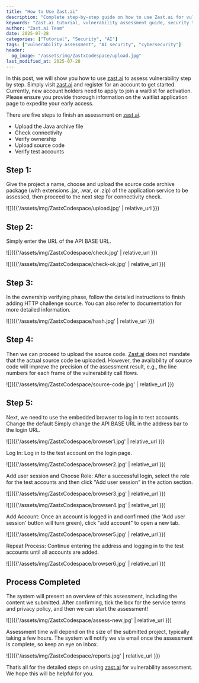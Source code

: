 ```yaml
---
title: "How to Use Zast.ai"
description: "Complete step-by-step guide on how to use Zast.ai for vulnerability assessment. Learn how to upload code, verify ownership, add test accounts, and get detailed security reports with zero false positives."
keywords: "Zast.ai tutorial, vulnerability assessment guide, security testing, code upload, ownership verification, test accounts, security reports, AI security, automated vulnerability detection"
author: "Zast.ai Team"
date: 2025-07-28
categories: ["Tutorial", "Security", "AI"]
tags: ["vulnerability assessment", "AI security", "cybersecurity"]
header:
  og_image: "/assets/img/ZastxCodespace/upload.jpg"
last_modified_at: 2025-07-28
---
```


In this post, we will show you how to use <a href="https://zast.ai" target="_blank">zast.ai</a> to assess vulnerability step by step. Simply visit <a href="https://zast.ai" target="_blank">zast.ai</a> and register for an account to get started. Currently, new account holders need to apply to join a waitlist for activation. Please ensure you provide thorough information on the waitlist application page to expedite your early access.

There are five steps to finish an assessment on <a href="https://zast.ai" target="_blank">zast.ai</a>.

- Upload the Java archive file
- Check connectivity
- Verify ownership
- Upload source code
- Verify test accounts

## Step 1:

Give the project a name, choose and upload the source code archive package (with extensions .jar, .war, or .zip) of the application service to be assessed, then proceed to the next step for connectivity check.

![]({{'/assets/img/ZastxCodespace/upload.jpg' | relative_url }})

## Step 2:

Simply enter the URL of the API BASE URL.

![]({{'/assets/img/ZastxCodespace/check.jpg' | relative_url }})

![]({{'/assets/img/ZastxCodespace/check-ok.jpg' | relative_url }})

## Step 3:

In the ownership verifying phase, follow the detailed instructions to finish adding HTTP challenge source. You can also refer to documentation for more detailed information.

![]({{'/assets/img/ZastxCodespace/hash.jpg' | relative_url }})

## Step 4:

Then we can proceed to upload the source code. <a href="https://zast.ai" target="_blank">Zast.ai</a> does not mandate that the actual source code be uploaded. However, the availability of source code will improve the precision of the assessment result, e.g., the line numbers for each frame of the vulnerability call flows.

![]({{'/assets/img/ZastxCodespace/source-code.jpg' | relative_url }})

## Step 5:

Next, we need to use the embedded browser to log in to test accounts. Change the default Simply change the API BASE URL in the address bar to the login URL.

![]({{'/assets/img/ZastxCodespace/browser1.jpg' | relative_url }})

Log In: Log in to the test account on the login page.

![]({{'/assets/img/ZastxCodespace/browser2.jpg' | relative_url }})

Add user session and Choose Role: After a successful login, select the role for the test accounts and then click "Add user session" in the action section.

![]({{'/assets/img/ZastxCodespace/browser3.jpg' | relative_url }})

![]({{'/assets/img/ZastxCodespace/browser4.jpg' | relative_url }})

Add Account: Once an account is logged in and confirmed (the 'Add user session' button will turn green), click "add account" to open a new tab.

![]({{'/assets/img/ZastxCodespace/browser5.jpg' | relative_url }})

Repeat Process: Continue entering the address and logging in to the test accounts until all accounts are added.

![]({{'/assets/img/ZastxCodespace/browser6.jpg' | relative_url }})

## Process Completed

The system will present an overview of this assessment, including the content we submitted. After confirming, tick the box for the service terms and privacy policy, and then we can start the assessment!

![]({{'/assets/img/ZastxCodespace/assess-new.jpg' | relative_url }})

Assessment time will depend on the size of the submitted project, typically taking a few hours. The system will notify we via email once the assessment is complete, so keep an eye on inbox.

![]({{'/assets/img/ZastxCodespace/reports.jpg' | relative_url }})

That’s all for the detailed steps on using <a href="https://zast.ai" target="_blank">zast.ai</a> for vulnerability assessment. We hope this will be helpful for you.
